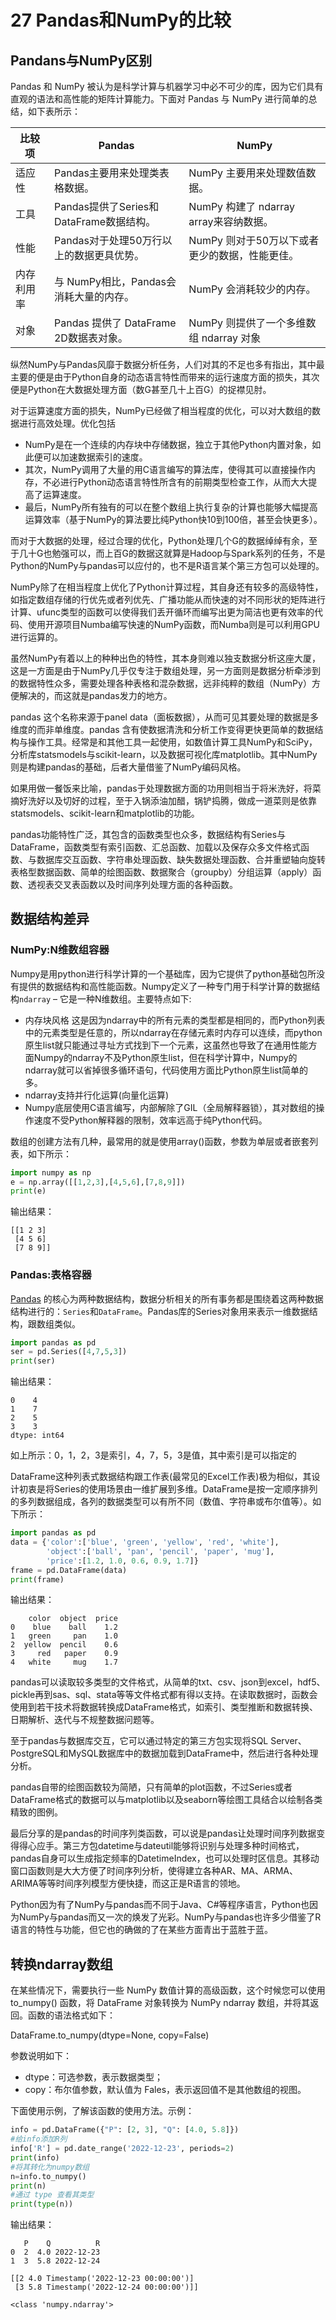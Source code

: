 # 27 Pandas和NumPy的比较

## Pandans与NumPy区别

Pandas 和 NumPy 被认为是科学计算与机器学习中必不可少的库，因为它们具有直观的语法和高性能的矩阵计算能力。下面对 Pandas 与 NumPy 进行简单的总结，如下表所示：

| 比较项     | Pandas                                   | NumPy                                          |
| ---------- | ---------------------------------------- | ---------------------------------------------- |
| 适应性     | Pandas主要用来处理类表格数据。           | NumPy 主要用来处理数值数据。                   |
| 工具       | Pandas提供了Series和DataFrame数据结构。  | NumPy 构建了 ndarray array来容纳数据。         |
| 性能       | Pandas对于处理50万行以上的数据更具优势。 | NumPy 则对于50万以下或者更少的数据，性能更佳。 |
| 内存利用率 | 与 NumPy相比，Pandas会消耗大量的内存。   | NumPy 会消耗较少的内存。                       |
| 对象       | Pandas 提供了 DataFrame 2D数据表对象。   | NumPy 则提供了一个多维数组 ndarray 对象        |

纵然NumPy与Pandas风靡于数据分析任务，人们对其的不足也多有指出，其中最主要的便是由于Python自身的动态语言特性而带来的运行速度方面的损失，其次便是Python在大数据处理方面（数G甚至几十上百G）的捉襟见肘。

对于运算速度方面的损失，NumPy已经做了相当程度的优化，可以对大数组的数据进行高效处理。优化包括

- NumPy是在一个连续的内存块中存储数据，独立于其他Python内置对象，如此便可以加速数据索引的速度。
- 其次，NumPy调用了大量的用C语言编写的算法库，使得其可以直接操作内存，不必进行Python动态语言特性所含有的前期类型检查工作，从而大大提高了运算速度。
- 最后，NumPy所有独有的可以在整个数组上执行复杂的计算也能够大幅提高运算效率（基于NumPy的算法要比纯Python快10到100倍，甚至会快更多）。

而对于大数据的处理，经过合理的优化，Python处理几个G的数据绰绰有余，至于几十G也勉强可以，而上百G的数据这就算是Hadoop与Spark系列的任务，不是Python的NumPy与pandas可以应付的，也不是R语言某个第三方包可以处理的。

NumPy除了在相当程度上优化了Python计算过程，其自身还有较多的高级特性，如指定数组存储的行优先或者列优先、广播功能从而快速的对不同形状的矩阵进行计算、ufunc类型的函数可以使得我们丢开循环而编写出更为简洁也更有效率的代码、使用开源项目Numba编写快速的NumPy函数，而Numba则是可以利用GPU进行运算的。

虽然NumPy有着以上的种种出色的特性，其本身则难以独支数据分析这座大厦，这是一方面是由于NumPy几乎仅专注于数组处理，另一方面则是数据分析牵涉到的数据特性众多，需要处理各种表格和混杂数据，远非纯粹的数组（NumPy）方便解决的，而这就是pandas发力的地方。

pandas 这个名称来源于panel data（面板数据），从而可见其要处理的数据是多维度的而非单维度。pandas 含有使数据清洗和分析工作变得更快更简单的数据结构与操作工具。经常是和其他工具一起使用，如数值计算工具NumPy和SciPy，分析库statsmodels与scikit-learn，以及数据可视化库matplotlib。其中NumPy则是构建pandas的基础，后者大量借鉴了NumPy编码风格。

如果用做一餐饭来比喻，pandas于处理数据方面的功用则相当于将米洗好，将菜摘好洗好以及切好的过程，至于入锅添油加醋，锅铲捣腾，做成一道菜则是依靠statsmodels、scikit-learn和matplotlib的功能。

pandas功能特性广泛，其包含的函数类型也众多，数据结构有Series与DataFrame，函数类型有索引函数、汇总函数、加载以及保存众多文件格式函数、与数据库交互函数、字符串处理函数、缺失数据处理函数、合并重塑轴向旋转表格型数据函数、简单的绘图函数、数据聚合（groupby）分组运算（apply）函数、透视表交叉表函数以及时间序列处理方面的各种函数。

## 数据结构差异

### NumPy:N维数组容器

Numpy是用python进行科学计算的一个基础库，因为它提供了python基础包所没有提供的数据结构和高性能函数。Numpy定义了一种专门用于科学计算的数据结构`ndarray` – 它是一种N维数组。主要特点如下:

- 内存块风格
  这是因为ndarray中的所有元素的类型都是相同的，而Python列表中的元素类型是任意的，所以ndarray在存储元素时内存可以连续，而python原生list就只能通过寻址方式找到下一个元素，这虽然也导致了在通用性能方面Numpy的ndarray不及Python原生list，但在科学计算中，Numpy的ndarray就可以省掉很多循环语句，代码使用方面比Python原生list简单的多。
- ndarray支持并行化运算(向量化运算)
- Numpy底层使用C语言编写，内部解除了GIL（全局解释器锁），其对数组的操作速度不受Python解释器的限制，效率远高于纯Python代码。

数组的创建方法有几种，最常用的就是使用array()函数，参数为单层或者嵌套列表，如下所示：

```python
import numpy as np
e = np.array([[1,2,3],[4,5,6],[7,8,9]])
print(e)
```

输出结果：

```
[[1 2 3]
 [4 5 6]
 [7 8 9]]
```

### Pandas:表格容器

[Pandas](http://geek-docs.com/pandas) 的核心为两种数据结构，数据分析相关的所有事务都是围绕着这两种数据结构进行的：`Series`和`DataFrame`。Pandas库的Series对象用来表示一维数据结构，跟数组类似。

```python
import pandas as pd
ser = pd.Series([4,7,5,3])
print(ser)
```

输出结果：

```
0    4
1    7
2    5
3    3
dtype: int64
```

如上所示：0，1，2，3是索引，4，7，5，3是值，其中索引是可以指定的

DataFrame这种列表式数据结构跟工作表(最常见的Excel工作表)极为相似，其设计初衷是将Series的使用场景由一维扩展到多维。DataFrame是按一定顺序排列的多列数据组成，各列的数据类型可以有所不同（数值、字符串或布尔值等）。如下所示：

```python
import pandas as pd
data = {'color':['blue', 'green', 'yellow', 'red', 'white'],
        'object':['ball', 'pan', 'pencil', 'paper', 'mug'],
        'price':[1.2, 1.0, 0.6, 0.9, 1.7]}
frame = pd.DataFrame(data)
print(frame)
```

输出结果：

```
    color  object  price
0    blue    ball    1.2
1   green     pan    1.0
2  yellow  pencil    0.6
3     red   paper    0.9
4   white     mug    1.7
```

pandas可以读取较多类型的文件格式，从简单的txt、csv、json到excel，hdf5、pickle再到sas、sql、stata等等文件格式都有得以支持。在读取数据时，函数会使用到若干技术将数据转换成DataFrame格式，如索引、类型推断和数据转换、日期解析、迭代与不规整数据问题等。

至于pandas与数据库交互，它可以通过特定的第三方包实现将SQL Server、 PostgreSQL和MySQL数据库中的数据加载到DataFrame中，然后进行各种处理分析。

pandas自带的绘图函数较为简陋，只有简单的plot函数，不过Series或者DataFrame格式的数据可以与matplotlib以及seaborn等绘图工具结合以绘制各类精致的图例。

最后分享的是pandas的时间序列类函数，可以说是pandas让处理时间序列数据变得得心应手。第三方包datetime与dateutil能够将识别与处理多种时间格式，pandas自身可以生成指定频率的DatetimeIndex，也可以处理时区信息。其移动窗口函数则是大大方便了时间序列分析，使得建立各种AR、MA、ARMA、ARIMA等等时间序列模型方便快捷，而这正是R语言的领地。

Python因为有了NumPy与pandas而不同于Java、C#等程序语言，Python也因为NumPy与pandas而又一次的焕发了光彩。NumPy与pandas也许多少借鉴了R语言的特性与功能，但它也的确做的了在某些方面青出于蓝胜于蓝。

## 转换ndarray数组

在某些情况下，需要执行一些 NumPy 数值计算的高级函数，这个时候您可以使用 to_numpy() 函数，将 DataFrame 对象转换为 NumPy ndarray 数组，并将其返回。函数的语法格式如下：

DataFrame.to_numpy(dtype=None, copy=False)  

参数说明如下：

- dtype：可选参数，表示数据类型；
- copy：布尔值参数，默认值为 Fales，表示返回值不是其他数组的视图。


下面使用示例，了解该函数的使用方法。示例：

```python
info = pd.DataFrame({"P": [2, 3], "Q": [4.0, 5.8]})
#给info添加R列 
info['R'] = pd.date_range('2022-12-23', periods=2)
print(info)
#将其转化为numpy数组 
n=info.to_numpy()
print(n)
#通过 type 查看其类型
print(type(n))
```

输出结果：

```
   P    Q          R
0  2  4.0 2022-12-23
1  3  5.8 2022-12-24

[[2 4.0 Timestamp('2022-12-23 00:00:00')]
 [3 5.8 Timestamp('2022-12-24 00:00:00')]]
 
<class 'numpy.ndarray'>
```